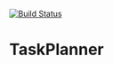[![Build Status](https://travis-ci.org/BatovNikolay/task-planner.svg?branch=master)](https://travis-ci.org/BatovNikolay/task-planner)
# TaskPlanner

